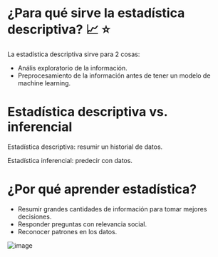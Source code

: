 # ¿Para qué sirve la estadística descriptiva? 📈 ⭐

La estadística descriptiva sirve para 2 cosas:

* Anális exploratorio de la información.
* Preprocesamiento de la información antes de tener un modelo de machine learning.

  
# Estadística descriptiva vs. inferencial

Estadística descriptiva: resumir un historial de datos.

Estadística inferencial: predecir con datos.

# ¿Por qué aprender estadística?


* Resumir grandes cantidades de información para tomar mejores decisiones.
* Responder preguntas con relevancia social.
* Reconocer patrones en los datos.

![image](https://github.com/andrethydavid/Estad-sticas-descriptivas/assets/72534486/00a019f7-203e-4c22-8c3f-b1b8c89da36e)
